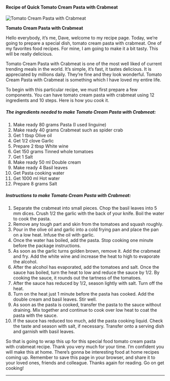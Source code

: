             

#### Recipe of Quick Tomato Cream Pasta with Crabmeat

![Tomato Cream Pasta with Crabmeat](https://img-global.cpcdn.com/recipes/6051460883152896/751x532cq70/tomato-cream-pasta-with-crabmeat-recipe-main-photo.jpg)

**Tomato Cream Pasta with Crabmeat**

Hello everybody, it’s me, Dave, welcome to my recipe page. Today, we’re going to prepare a special dish, tomato cream pasta with crabmeat. One of my favorites food recipes. For mine, I am going to make it a bit tasty. This will be really delicious.

Tomato Cream Pasta with Crabmeat is one of the most well liked of current trending meals in the world. It’s simple, it’s fast, it tastes delicious. It is appreciated by millions daily. They’re fine and they look wonderful. Tomato Cream Pasta with Crabmeat is something which I have loved my entire life.

To begin with this particular recipe, we must first prepare a few components. You can have tomato cream pasta with crabmeat using 12 ingredients and 10 steps. Here is how you cook it.

##### The ingredients needed to make Tomato Cream Pasta with Crabmeat:

1.  Make ready 80 grams Pasta (I used linguine)
2.  Make ready 40 grams Crabmeat such as spider crab
3.  Get 1 tbsp Olive oil
4.  Get 1/2 clove Garlic
5.  Prepare 2 tbsp White wine
6.  Get 150 grams Tinned whole tomatoes
7.  Get 1 Salt
8.  Make ready 50 ml Double cream
9.  Make ready 4 Basil leaves
10.  Get Pasta cooking water
11.  Get 1000 ml Hot water
12.  Prepare 8 grams Salt

##### Instructions to make Tomato Cream Pasta with Crabmeat:

1.  Separate the crabmeat into small pieces. Chop the basil leaves into 5 mm dices. Crush 1/2 the garlic with the back of your knife. Boil the water to cook the pasta.
2.  Remove any tough part and skin from the tomatoes and squash roughly.
3.  Pour in the olive oil and garlic into a cold frying pan and place the pan on a low heat. Infuse the oil with garlic.
4.  Once the water has boiled, add the pasta. Stop cooking one minute before the package instructions.
5.  As soon as the garlic turns golden brown, remove it. Add the crabmeat and fry. Add the white wine and increase the heat to high to evaporate the alcohol.
6.  After the alcohol has evaporated, add the tomatoes and salt. Once the sauce has boiled, turn the heat to low and reduce the sauce by 1/2. By cooking the sauce, it rounds out the tartness of the tomatoes.
7.  After the sauce has reduced by 1/2, season lightly with salt. Turn off the heat.
8.  Turn on the heat just 1 minute before the pasta has cooked. Add the double cream and basil leaves. Stir well.
9.  As soon as the pasta is cooked, transfer the pasta to the sauce without draining. Mix together and continue to cook over low heat to coat the pasta with the sauce.
10.  If the sauce has reduced too much, add the pasta cooking liquid. Check the taste and season with salt, if necessary. Transfer onto a serving dish and garnish with basil leaves.

So that is going to wrap this up for this special food tomato cream pasta with crabmeat recipe. Thank you very much for your time. I’m confident you will make this at home. There’s gonna be interesting food at home recipes coming up. Remember to save this page in your browser, and share it to your loved ones, friends and colleague. Thanks again for reading. Go on get cooking!

* * *